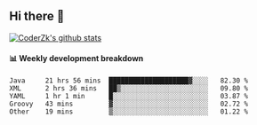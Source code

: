 ## Hi there 👋

[![CoderZk's github stats](https://github-readme-stats.vercel.app/api?username=zhoukuo123&show_icons=true&count_private=true)](https://github.com/anuraghazra/github-readme-stats)

#### :bar_chart: Weekly development breakdown

<!--START_SECTION:waka-->
```text
Java     21 hrs 56 mins  ████████████████████▓░░░░   82.30 % 
XML      2 hrs 36 mins   ██▒░░░░░░░░░░░░░░░░░░░░░░   09.80 % 
YAML     1 hr 1 min      █░░░░░░░░░░░░░░░░░░░░░░░░   03.87 % 
Groovy   43 mins         ▓░░░░░░░░░░░░░░░░░░░░░░░░   02.72 % 
Other    19 mins         ▒░░░░░░░░░░░░░░░░░░░░░░░░   01.22 % 
```
<!--END_SECTION:waka-->
